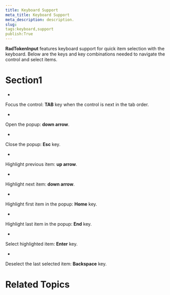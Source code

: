```yaml
---
title: Keyboard Support
meta_title: Keyboard Support
meta_description: description.
slug: 
tags:keyboard,support
publish:True
---
```



__RadTokenInput__ features keyboard support for quick item selection with the keyboard. Below are the keys and 
        key combinations needed to navigate the control and select items.  
      

# Section1

* 

Focus the control: __TAB__ key when the control is next in the tab order.
            

* 

Open the popup: __down arrow__.
            

* 

Close the popup: __Esc__ key.
            

* 

Highlight previous item: __up arrow__.
            

* 

Highlight next item: __down arrow__.
            

* 

Highlight first item in the popup: __Home__ key.
            

* 

Highlight last item in the popup: __End__ key.
            

* 

Select highlighted item: __Enter__ key.
            

* 

Deselect the last selected item: __Backspace__ key.
            

# Related Topics
